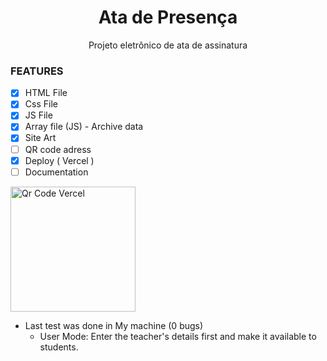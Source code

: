 <h1 align="center"> Ata de Presença </h1>
<p align="center"> Projeto eletrônico de ata de assinatura </p>

### FEATURES

- [x] HTML File
- [x] Css File 
- [x] JS File 
- [x] Array file (JS) - Archive data
- [x] Site Art
- [ ] QR code adress
- [x] Deploy ( Vercel )
- [ ] Documentation
   
<img src="https://github.com/user-attachments/assets/c3f98fdf-0be3-47b3-8831-e1e41d4cb209" align="center" alt="Qr Code Vercel" height="200">


 - Last test was done in My machine (0 bugs)
    * User Mode: Enter the teacher's details first and make it available to students.

    
